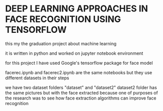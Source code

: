 # DEEP LEARNING APPROACHES IN FACE RECOGNITION USING TENSORFLOW 

this my the graduation project about machine learning

it is written in python and worked on jupyter notebook environment

for this project I have used Google's tensorflow package for face model

facerec.ipynb and facerec2.ipynb are the same notebooks
but they use different datasets in their steps

we have two dataset folders "dataset" and "dataset2"
dataset2 folder has the same pictures but with the face extracted
because one of purposes of the research was to see how
face extraction algorithms can improve face recognition

